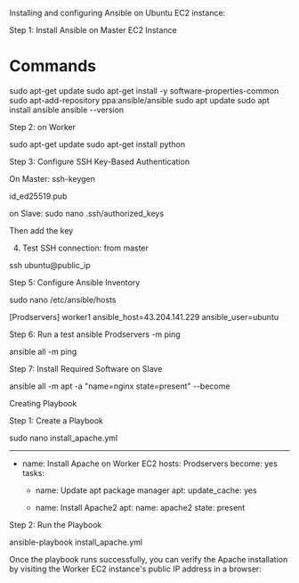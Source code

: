 Installing and configuring Ansible on Ubuntu EC2 instance: 


Step 1: Install Ansible on Master EC2 Instance

# Commands
sudo apt-get update 
sudo apt-get install -y software-properties-common
sudo apt-add-repository  ppa:ansible/ansible
sudo apt update
sudo apt install ansible
ansible --version

Step 2: on Worker 

sudo apt-get update
sudo apt-get install python

Step 3: Configure SSH Key-Based Authentication

On Master: ssh-keygen  

id_ed25519.pub

on Slave: sudo nano .ssh/authorized_keys 

Then add the key

4. Test SSH connection: from master 

ssh ubuntu@public_ip

Step 5: Configure Ansible Inventory

sudo nano /etc/ansible/hosts

[Prodservers]
worker1 ansible_host=43.204.141.229 ansible_user=ubuntu

Step 6: Run a test
ansible Prodservers -m ping

ansible all -m ping

Step 7: Install Required Software on Slave

ansible all -m apt -a "name=nginx state=present" --become


Creating Playbook

Step 1: Create a Playbook

sudo nano install_apache.yml

---
- name: Install Apache on Worker EC2
  hosts: Prodservers
  become: yes
  tasks:
    - name: Update apt package manager
      apt:
        update_cache: yes

    - name: Install Apache2
      apt:
        name: apache2
        state: present


Step 2: Run the Playbook

ansible-playbook install_apache.yml

Once the playbook runs successfully, you can verify the Apache installation by visiting the Worker EC2 instance's public IP address in a browser: